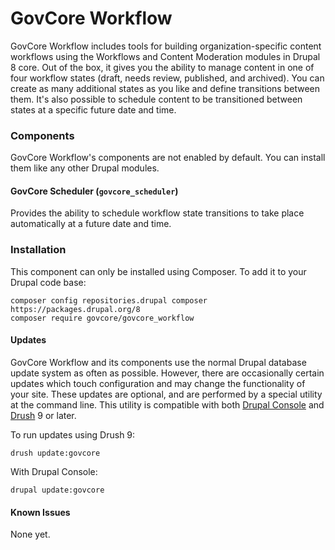 # GovCore Workflow

GovCore Workflow includes tools for building organization-specific content
workflows using the Workflows and Content Moderation modules in Drupal 8 core.
Out of the box, it gives you the ability to manage content in one of four
workflow states (draft, needs review, published, and archived). You can create
as many additional states as you like and define transitions between them. It's
also possible to schedule content to be transitioned between states at a
specific future date and time.

### Components
GovCore Workflow's components are not enabled by default. You can install
them like any other Drupal modules.

#### GovCore Scheduler (`govcore_scheduler`)
Provides the ability to schedule workflow state transitions to take place
automatically at a future date and time.

### Installation
This component can only be installed using Composer. To add it to your Drupal
code base:

```
composer config repositories.drupal composer https://packages.drupal.org/8
composer require govcore/govcore_workflow
```

#### Updates
GovCore Workflow and its components use the normal Drupal database update
system as often as possible. However, there are occasionally certain updates
which touch configuration and may change the functionality of your site. These
updates are optional, and are performed by a special utility at the command
line. This utility is compatible with both
[Drupal Console](https://github.com/hechoendrupal/drupal-console) and
[Drush](https://drush.org) 9 or later.

To run updates using Drush 9:

`
drush update:govcore
`

With Drupal Console:

`
drupal update:govcore
`

#### Known Issues
None yet.
